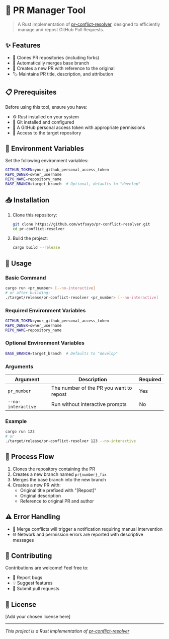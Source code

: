 # 🔄 PR Manager Tool

> A Rust implementation of [pr-conflict-resolver](https://github.com/xR0am/pr-conflict-resolver), designed to efficiently manage and repost GitHub Pull Requests.

## ✨ Features

- 🔄 Clones PR repositories (including forks)
- 🔀 Automatically merges base branch
- 📝 Creates a new PR with reference to the original
- 🏷️ Maintains PR title, description, and attribution

## 📋 Prerequisites

Before using this tool, ensure you have:

- ⚙️ Rust installed on your system
- 🌿 Git installed and configured
- 🔑 A GitHub personal access token with appropriate permissions
- 📂 Access to the target repository

## 🔧 Environment Variables

Set the following environment variables:

```bash
GITHUB_TOKEN=your_github_personal_access_token
REPO_OWNER=owner_username
REPO_NAME=repository_name
BASE_BRANCH=target_branch  # Optional, defaults to "develop"
```

## 📥 Installation

1. Clone this repository:
   ```bash
   git clone https://github.com/wtfsayo/pr-conflict-resolver.git
   cd pr-conflict-resolver
   ```

2. Build the project:
   ```bash
   cargo build --release
   ```

## 🚀 Usage

### Basic Command
```bash
cargo run <pr_number> [--no-interactive]
# or after building:
./target/release/pr-conflict-resolver <pr_number> [--no-interactive]
```

### Required Environment Variables
```bash
GITHUB_TOKEN=your_github_personal_access_token
REPO_OWNER=owner_username
REPO_NAME=repository_name
```

### Optional Environment Variables
```bash
BASE_BRANCH=target_branch  # Defaults to "develop"
```

### Arguments
| Argument | Description | Required |
|----------|-------------|----------|
| `pr_number` | The number of the PR you want to repost | Yes |
| `--no-interactive` | Run without interactive prompts | No |

### Example
```bash
cargo run 123
# or
./target/release/pr-conflict-resolver 123 --no-interactive
```

## 🔄 Process Flow

1. Clones the repository containing the PR
2. Creates a new branch named `pr{number}_fix`
3. Merges the base branch into the new branch
4. Creates a new PR with:
   - Original title prefixed with "[Repost]"
   - Original description
   - Reference to original PR and author

## ⚠️ Error Handling

- 🔄 Merge conflicts will trigger a notification requiring manual intervention
- 🌐 Network and permission errors are reported with descriptive messages

## 🤝 Contributing

Contributions are welcome! Feel free to:

- 🐛 Report bugs
- 💡 Suggest features
- 🔧 Submit pull requests

## 📄 License

[Add your chosen license here]

---

*This project is a Rust implementation of [pr-conflict-resolver](https://github.com/xR0am/pr-conflict-resolver)*

